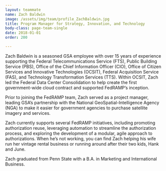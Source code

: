 ```yaml
---
layout: teammate
name: Zach Baldwin
image: /assets/img/team/profile_ZachBaldwin.jpg
title: Program Manager for Strategy, Innovation, and Technology
body-class: page-team-single
date: 2018-01-01
order: 200

---
```

Zach Baldwin is a seasoned GSA employee with over 15 years of experience supporting the Federal Telecommunications Service (FTS), Public Building Service (PBS), Office of the Chief Information Officer (CIO), Office of Citizen Services and Innovative Technologies (OCSIT), Federal Acquisition Service (FAS), and Technology Transformation Services (TTS). Within OCSIT, Zach led the Federal Data Center Consolidation to help create the first government-wide cloud contract and supported FedRAMP’s inception.

Prior to joining the FedRAMP team, Zach served as a project manager, leading GSA’s partnership with the National GeoSpatial-Intelligence Agency (NGA) to make it easier for government agencies to purchase satellite imagery and services.

Zach currently supports several FedRAMP initiatives, including promoting authorization reuse, leveraging automation to streamline the authorization process, and exploring the development of a modular, agile approach to authorizations. When he’s not working, you can find Zach helping his wife run her vintage rental business or running around after their two kids, Hank and June.

Zach graduated from Penn State with a B.A. in Marketing and International Business.

